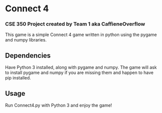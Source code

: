# Connect 4
### CSE 350 Project created by Team 1 aka CaffieneOverflow

This game is a simple Connect 4 game written in python using the pygame and numpy libraries.

## Dependencies
Have Python 3 installed, along with pygame and numpy.
The game will ask to install pygame and numpy if you are missing them and happen to have pip installed.

## Usage
Run Connect4.py with Python 3 and enjoy the game!
